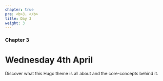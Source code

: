```yaml
---
chapter: true
pre: <b>3. </b>
title: Day 3
weight: 3
---
```


### Chapter 3

# Wednesday 4th April

Discover what this Hugo theme is all about and the core-concepts behind it.
